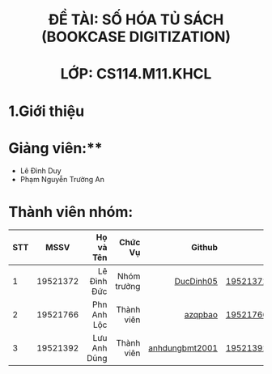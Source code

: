 <h1 align="center"><b>ĐỀ TÀI: SỐ HÓA TỦ SÁCH (BOOKCASE DIGITIZATION)</b></h>
<h1 align="center"><b>LỚP: CS114.M11.KHCL</b></h>

# **1.Giới thiệu**
# Giảng viên:**
  * Lê Đình Duy
  * Phạm Nguyễn Trường An
<!-- Main -->
# Thành viên nhóm:
| STT    | MSSV          | Họ và Tên              |Chức Vụ    | Github                                                  | Email                   |
| ------ |:-------------:| ----------------------:|----------:|--------------------------------------------------------:|-------------------------:
| 1      | 19521372      | Lê Đình Đức            |Nhóm trưởng|[DucDinh05](https://github.com/DucDinh05)                |19521372@gm.uit.edu.vn   |
| 2      | 19521766      | Phn Anh Lộc            |Thành viên |[azqpbao](https://github.com/azqpbao)                    |19521766@gm.uit.edu.vn   |
| 3      | 19521392      | Lưu Anh Dũng           |Thành viên |[anhdungbmt2001](https://github.com/anhdungbmt2001)      |19521392@gm.uit.edu.vn   |


